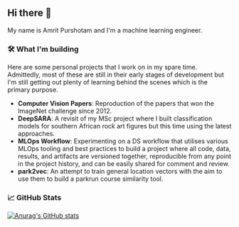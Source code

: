 ## Hi there 👋

My name is Amrit Purshotam and I'm a machine learning engineer.

### 🛠️ What I'm building

Here are some personal projects that I work on in my spare time. Admittedly, most of these are still in their early stages of development but I'm still getting out plenty of learning behind the scenes which is the primary purpose.
 * **Computer Vision Papers**: Reproduction of the papers that won the ImageNet challenge since 2012.
 * **DeepSARA**: A revisit of my MSc project where I built classification models for southern African rock art figures but this time using the latest approaches.
 * **MLOps Workflow**: Experimenting on a DS workflow that utilises various MLOps tooling and best practices to build a project where all code, data, results, and artifacts are versioned together, reproducible from any point in the project history, and can be easily shared for comment and review.
 * **park2vec**: An attempt to train general location vectors with the aim to use them to build a parkrun course similarity tool.

### 📈 GitHub Stats

[![Anurag's GitHub stats](https://github-readme-stats.vercel.app/api?username=amritpurshotam&count_private=true&theme=dark&hide_title=true&include_all_commits=true)](https://github.com/anuraghazra/github-readme-stats)

